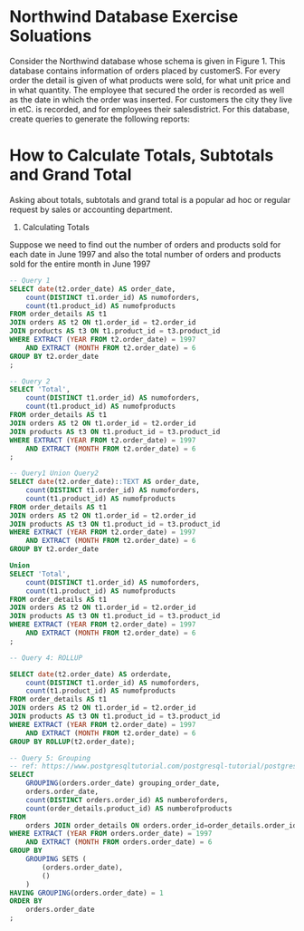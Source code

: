  # Northwind Database Exercise Soluations

Consider the Northwind database whose schema is given in Figure 1. This database contains information of orders placed by customerS. For every order the detail is given of what products were sold, for what unit price and in what quantity. The employee that secured the order is recorded as well as the date in which the order was inserted. For customers the city they live in etC. is recorded, and for employees their salesdistrict. For this database, create queries to generate the following reports:




# How to Calculate Totals, Subtotals and Grand Total

Asking about totals, subtotals and grand total is a popular ad hoc or regular request by sales or accounting department. 


1. Calculating Totals

Suppose we need to find out the number of orders and products sold for each date in June 1997 and also the total number of orders and products sold for the entire month in June 1997


```sql
-- Query 1
SELECT date(t2.order_date) AS order_date,
	count(DISTINCT t1.order_id) AS numoforders,
	count(t1.product_id) AS numofproducts
FROM order_details AS t1
JOIN orders AS t2 ON t1.order_id = t2.order_id
JOIN products AS t3 ON t1.product_id = t3.product_id
WHERE EXTRACT (YEAR FROM t2.order_date) = 1997
	AND EXTRACT (MONTH FROM t2.order_date) = 6
GROUP BY t2.order_date
;

-- Query 2
SELECT 'Total',
	count(DISTINCT t1.order_id) AS numoforders,
	count(t1.product_id) AS numofproducts
FROM order_details AS t1
JOIN orders AS t2 ON t1.order_id = t2.order_id
JOIN products AS t3 ON t1.product_id = t3.product_id
WHERE EXTRACT (YEAR FROM t2.order_date) = 1997
	AND EXTRACT (MONTH FROM t2.order_date) = 6
;

-- Query1 Union Query2
SELECT date(t2.order_date)::TEXT AS order_date,
	count(DISTINCT t1.order_id) AS numoforders,
	count(t1.product_id) AS numofproducts
FROM order_details AS t1
JOIN orders AS t2 ON t1.order_id = t2.order_id
JOIN products AS t3 ON t1.product_id = t3.product_id
WHERE EXTRACT (YEAR FROM t2.order_date) = 1997
	AND EXTRACT (MONTH FROM t2.order_date) = 6
GROUP BY t2.order_date

Union
SELECT 'Total',
	count(DISTINCT t1.order_id) AS numoforders,
	count(t1.product_id) AS numofproducts
FROM order_details AS t1
JOIN orders AS t2 ON t1.order_id = t2.order_id
JOIN products AS t3 ON t1.product_id = t3.product_id
WHERE EXTRACT (YEAR FROM t2.order_date) = 1997
	AND EXTRACT (MONTH FROM t2.order_date) = 6
;

-- Query 4: ROLLUP

SELECT date(t2.order_date) AS orderdate,
	count(DISTINCT t1.order_id) AS numoforders,
	count(t1.product_id) AS numofproducts
FROM order_details AS t1
JOIN orders AS t2 ON t1.order_id = t2.order_id
JOIN products AS t3 ON t1.product_id = t3.product_id
WHERE EXTRACT (YEAR FROM t2.order_date) = 1997
	AND EXTRACT (MONTH FROM t2.order_date) = 6
GROUP BY ROLLUP(t2.order_date);

-- Query 5: Grouping
-- ref: https://www.postgresqltutorial.com/postgresql-tutorial/postgresql-grouping-sets/
SELECT
	GROUPING(orders.order_date) grouping_order_date,
	orders.order_date,
	count(DISTINCT orders.order_id) AS numberoforders,
	count(order_details.product_id) AS numberofproducts
FROM
	orders JOIN order_details ON orders.order_id=order_details.order_id
WHERE EXTRACT (YEAR FROM orders.order_date) = 1997
	AND EXTRACT (MONTH FROM orders.order_date) = 6
GROUP BY
	GROUPING SETS (
		(orders.order_date),
		()
	)
HAVING GROUPING(orders.order_date) = 1
ORDER BY
	orders.order_date
;
```

